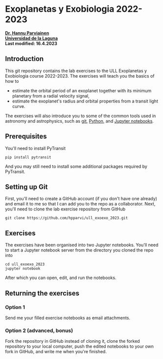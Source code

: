 # Exoplanetas y Exobiologia 2022-2023</br>

**[Dr. Hannu Parviainen](mailto:hannu@iac.es)**</br>
**[Universidad de la Laguna](https://www.ull.es)**</br>
**Last modified: 16.4.2023**

## Introduction

This git repository contains the lab exercises to the ULL Exoplanetas y Exobiologia course
2022-2023. The exercises will teach you the basics of how to 

- estimate the orbital period of an exoplanet together with its minimum planetary from a radial 
  velocity signal,
- estimate the exoplanet's radius and orbital properties from a transit light curve.

The exercises will also introduce you to some of the common tools used in astronomy and 
astrophysics, such as [git](https://git-scm.com), [Python](https://www.python.org/), 
and [Jupyter notebooks](https://jupyter.org/).

## Prerequisites

You'll need to install PyTransit 

    pip install pytransit 

And you may still need to install some additional packages required by PyTransit.

## Setting up Git

First, you'll need to create a GitHub account (if you don't have one already) and email it to me  so that I can
add you to the repo as a collaborator. Next, you'll need to clone the lab exercise repository from GitHub

    git clone https://github.com/hpparvi/ull_exoexo_2023.git

## Exercises

The exercises have been organised into two Jupyter notebooks. You'll need to start a Jupyter notebook
server from the directory you cloned the repo into

    cd ull_exoexo_2023
    jupyter notebook

After which you can open, edit, and run the notebooks.

## Returning the exercises

### Option 1

Send me your filled exercise notebooks as email attachments.

### Option 2 (advanced, bonus)

Fork the repository in GitHub instead of cloning it, clone the forked repository to your local computer, push the edited notebooks to your own fork in GitHub, and write me when you're finished.
